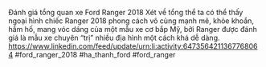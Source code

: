 
Đánh giá tổng quan xe Ford Ranger 2018
Xét về tổng thể ta có thể thấy ngoại hình chiếc Ranger 2018 phong cách vô cùng mạnh mẽ, khỏe khoắn, hầm hố, mang vóc dáng của một mẫu xe cơ bắp Mỹ, bởi Ranger được đánh giá là mẫu xe chuyên “trị” nhiều địa hình một cách khá dễ dàng.
https://www.linkedin.com/feed/update/urn:li:activity:6473564211367768064
#ford_ranger_2018 #ha_thanh_ford #ford_ranger
